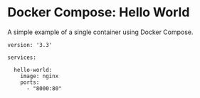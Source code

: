 # Docker Compose: Hello World

A simple example of a single container using Docker Compose.

```
version: '3.3'

services:
 
  hello-world:
    image: nginx
    ports:
      - "8000:80"
```